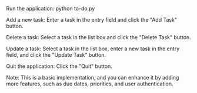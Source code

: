 Run the application: python to-do.py


Add a new task: Enter a task in the entry field and click the "Add Task" button.


Delete a task: Select a task in the list box and click the "Delete Task" button.


Update a task: Select a task in the list box, enter a new task in the entry field, and click the "Update Task" button.


Quit the application: Click the "Quit" button.




Note: This is a basic implementation, and you can enhance it by adding more features, such as due dates, priorities, and user authentication.
